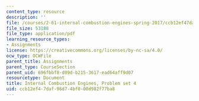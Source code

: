 ```yaml
---
content_type: resource
description: ''
file: /courses/2-61-internal-combustion-engines-spring-2017/ccb12ef47daf96d74bf000d982f77ba8_MIT2_61S17_ps4.pdf
file_size: 53188
file_type: application/pdf
learning_resource_types:
- Assignments
license: https://creativecommons.org/licenses/by-nc-sa/4.0/
ocw_type: OCWFile
parent_title: Assignments
parent_type: CourseSection
parent_uid: 696fbbf8-d09d-b215-3617-ead64aff9d07
resourcetype: Document
title: Internal Combustion Engines, Problem set 4
uid: ccb12ef4-7daf-96d7-4bf0-00d982f77ba8
---
```

